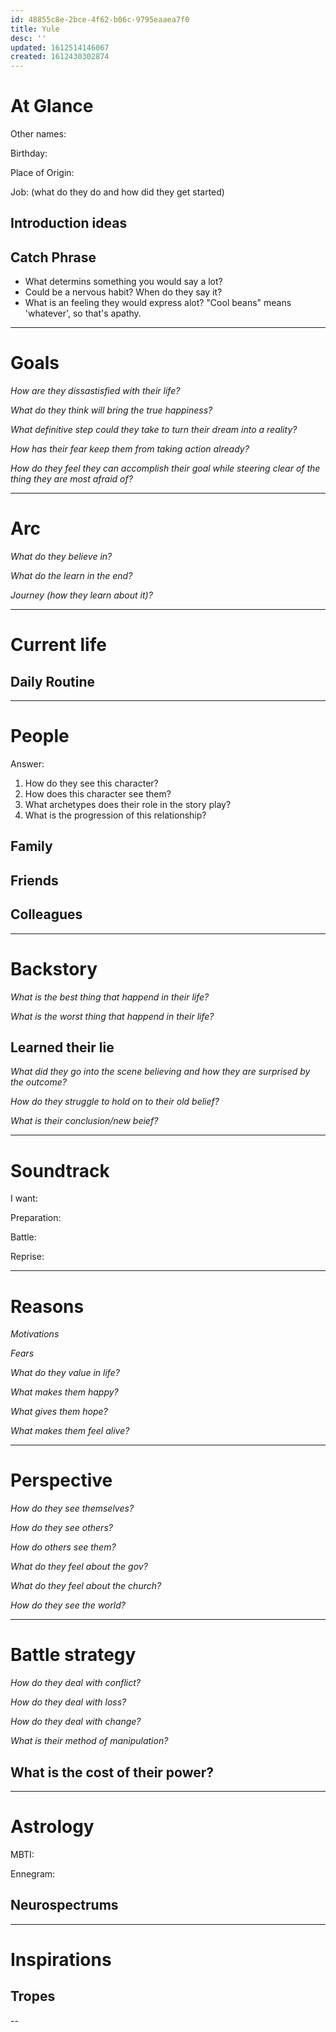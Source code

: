 ```yaml
---
id: 48855c8e-2bce-4f62-b06c-9795eaaea7f0
title: Yule
desc: ''
updated: 1612514146067
created: 1612430302874
---
```

# At Glance

Other names:

Birthday:

Place of Origin:

Job: (what do they do and how did they get started)

## Introduction ideas

## Catch Phrase
- What determins something you would say a lot?
- Could be a nervous habit? When do they say it?
- What is an feeling they would express alot? "Cool beans" means 'whatever', so that's apathy.
> 

---
# Goals

*How are they dissastisfied with their life?*


*What do they think will bring the true happiness?*


*What definitive step could they take to turn their dream into a reality?*


*How has their fear keep them from taking action already?*


*How do they feel they can accomplish their goal while steering clear of the thing they are most afraid of?*


---
# Arc

*What do they believe in?*


*What do the learn in the end?*


*Journey (how they learn about it)?*


---
# Current life

## Daily Routine

---
# People
Answer:
1. How do they see this character?
2. How does this character see them?
3. What archetypes does their role in the story play?
4. What is the progression of this relationship?


## Family


## Friends


## Colleagues


---
# Backstory

*What is the best thing that happend in their life?*


*What is the worst thing that happend in their life?*


## Learned their lie

*What did they go into the scene believing and how they are surprised by the outcome?*

*How do they struggle to hold on to their old belief?*

*What is their conclusion/new beief?*


---
# Soundtrack

I want:



Preparation:



Battle:



Reprise:

---

# Reasons

*Motivations*


*Fears*


*What do they value in life?*


*What makes them happy?*


*What gives them hope?*


*What makes them feel alive?*


---

# Perspective

*How do they see themselves?*


*How do they see others?*


*How do others see them?*


*What do they feel about the gov?*


*What do they feel about the church?*


*How do they see the world?*


---
# Battle strategy

*How do they deal with conflict?*


*How do they deal with loss?*


*How do they deal with change?*


*What is their method of manipulation?*

## What is the cost of their power?

---

# Astrology

MBTI:

Ennegram:

## Neurospectrums

---

# Inspirations

## Tropes

--

